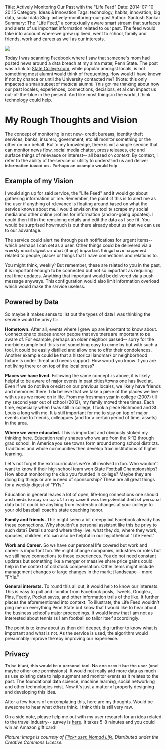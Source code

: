Title: Actively Monitoring Our Past with the "Life Feed"
Date: 2014-07-10 20:15
Category: Ideas & Innovation
Tags: technology, habits, innovation, big data, social data
Slug: actively-monitoring-our-past
Author: Santosh Sankar
Summary: The "Life Feed," a contextually aware smart stream that surfaces and alerts of us important information related to our past. The feed would take into account where we grew up lived, went to school, family and friends, work and career as well as our interests.


<img src="/../../../../images/past.jpg" align = "center">

Today I was scanning Facebook where I saw that someone's mom had posted news around a data breach at my alma mater, Penn State. The post was a link to <a href ="http://www.statecollege.com" target="_blank">State College.com</a>, while popular amongst locals, is not something most alumni would think of frequenting. How would I have known if not by chance or until the University contacted me? (Note: this only impacted a small subset of medical alumni) This got me thinking about how our past locales, experiences, connections, decisions, et al can impact us out-of-the-blue in the present. And like most things in the world, I think technology could help.

# My Rough Thoughts and Vision

The concept of monitoring is not new- credit bureaus, identity theft services, banks, insurers, government, etc all monitor something or the other on our behalf. But to my knowledge, there is not a single service that can monitor news flow, social media chatter, press releases, etc and surface things of relevance or interest-- all based on *context*. By context, I refer to the ability of the service or utility to understand us and deliver information based on . Perhaps an example would help--

## Example of my Vision

I would sign up for said service, the "Life Feed" and it would go about gathering information on me. Remember, the point of this is to alert me as the user if anything of relevance is floating around based on what the service knows about me. I would envision the tool to scrape my social media and other online profiles for information (and on-going updates). I could then fill in the remaining details and edit the data as I see fit. You would be surprised how much is out there already about us that we can use to our advantage.

The service could alert me through push notifications for urgent items-- which perhaps I can set as a user. Other things could be delivered via a weekly email digest on what (if any) important things have happened related to people, places or things that I have connections and relations to. 

You might think, weekly? But remember, these are related to you in the past, it is important enough to be connected but not so important as requiring real time updates. Anything that important would be delivered via a push message anyways. This configuration would also limit information overload which would make the service useless.

## Powered by Data

So maybe it makes sense to list out the types of data I was thinking the service would be privy to:

**Hometown.** After all, events where I grew up are important to know about. Connections to places and/or people that live there are important to be aware of. For example, perhaps an older neighbor passed-- sorry for the morbid example but this is not something easy to come by but with such a tool, it could be easily distilled and allow one to offer their condolences. Another example could be that a historical landmark or neighborhood fixture is under threat and needs support. How would you know if you are not living there or on top of the local press?

**Places we have lived.** Following the same concept as above, it is likely helpful to be aware of major events in past cities/towns one has lived at. Even if we do not live or exist on our previous locales, we likely have friends and memories there. I do believe that we take a piece of the places we live with us as we move on in life. From my freshman year in college (2007) till my second year out of school (2012), my family moved three times. Each time, especially when I was still in college, I took a piece Richmond and St. Louis a long with me. It is still important for me to stay on top of major events due to friends, colleagues (and for a certain period of time, assets) in the area.

**Where we were educated.** This is important and obviously stoked my thinking here. Education really shapes who we are from the K-12 through grad school. In America you see towns form around strong school districts. Traditions and whole communities then develop from institutions of higher learning. 

Let's not forget the extracurriculars we're all involved in too. Who wouldn't want to know if their high school team won State Football Championships? How about monitoring the club you founded in college? Maybe they are doing big things or are in need of sponsorship? These are all great things for a weekly digest of "FYIs."

Education in general leaves a lot of open, life-long connections one should and needs to stay on top of. In my case it was the potential theft of personal data but it could be anything from leadership changes at your college to your old baseball coach's state coaching honor.

**Family and friends.** This might seem a bit creepy but Facebook already has these connections. Why shouldn't a personal assistant like this be privy to such data? Details around where they live, what they do, where they work, spouses, children, etc can also be helpful in our hypothetical "Life Feed."

**Work and Career.** So we have our personal life covered but work and career is important too. We might change companies, industries or roles but we still have connections to those experiences. You do not need constant updates but something like a merger or massive share price gains could help in the context of old stock compensation. Other items might include management changes or large changes in the market landscape-- more "FYIs."

**General interests.** To round this all out, it would help to know our interests. This is easy to pull and monitor from Facebook posts, Tweets, Google+, Pins, Feedly, Pocket saves, and other information trails of the like. It further places the aforementioned into context. To illustrate, the Life Feed wouldn't ping me on everything Penn State but know that I would like to hear about the business school's major proceedings. It would know that I am not as interested about tennis as I am football so tailor itself accordingly. 

The point is to know about us then drill deeper, dig further to know what is important and what is not. As the service is used, the algorithm would presumably improve thereby improving our experience.

## Privacy

To be blunt, this would be a personal tool. No one sees it but the user (and maybe other one permissions). It would not really add more data as much as use existing data to help augment and monitor events as it relates to the past. The foundational data science, machine learning, social networking and other technologies exist. Now it's just a matter of properly designing and developing this idea.

After a few hours of contemplating this, here are my thoughts. Would be awesome to hear what others think. I think this is still very raw.

On a side note, please help me out with my user research for an idea related to the travel industry-- survey is <a href="http://goo.gl/nCAGYw" target="_blank">here</a>. It takes 5-8 minutes and you could win an Amazon gift card!

*Picture: Image is courtesy of <a href="https://www.flickr.com/photos/pnglife/4542281097/in/photolist-7oJC9Z-dUXUKX-aAvcFL-fhCPdC-kBCYoa-7VonVk-6Bc7Xr-dLNoC3-5r8Ejc-fe3WvH-6wAf6d-bUJsjL-6ajamv-nSFUuj-6bC1nb-88Vdyc-2X7KSR-771csH-fNnQmh-7Q2zkn-cXqTQ-97krLp-gStxEe-88Vdrr-ginxZc-fNa5Gq-jM1xoR-mP59Rv-7sbceH-jLZJUR-5ukQDH-8E6Dgz-LQjgA-nyhfjh-7cZao5-hXkNQk-67882r-dqN3hD-nv2KAj-jWg4wf-9TtkRW-fgndDh-9D7s9R-fSFtMQ-96L1ZS-bLes4R-jiWN-nrb4tq-bEnDce-6zDUNA" target="_blank">Flickr user, Nomad Life.</a> Distributed under the Creative Commons License.*